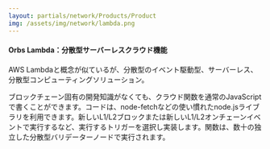 ```yaml
---
layout: partials/network/Products/Product
img: /assets/img/network/lambda.png
---
```


#### Orbs Lambda：分散型サーバーレスクラウド機能

AWS Lambdaと概念が似ているが、分散型のイベント駆動型、サーバーレス、分散型コンピューティングソリューション。

ブロックチェーン固有の開発知識がなくても、クラウド関数を通常のJavaScriptで書くことができます。コードは、node-fetchなどの使い慣れたnode.jsライブラリを利用できます。新しいL1/L2ブロックまたは新しいL1/L2オンチェーンイベントで実行するなど、実行するトリガーを選択し実装します。関数は、数十の独立した分散型バリデーターノードで実行されます。
